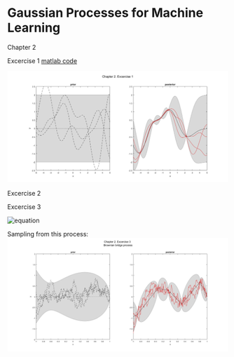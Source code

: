 # Gaussian Processes for Machine Learning
Chapter 2

Excercise 1
[matlab code](q01.m)

![alt tag](101.png)

Excercise 2

Excercise 3

<!--- \begin{bmatrix}X\\Y \end{bmatrix}  \sim N \big( \begin{bmatrix} \mu_x \\ \mu_y \end{bmatrix}, \begin{bmatrix}A & C^T \\C & B \end{bmatrix}  \big) \\
X | y \sim N \big(\mu_x+C^TB^{-1}(y-\mu_y),A-C^TB^{-1}C\big)\\
f_* | x_*, x=1, y=0 \sim N\big(0,K(x_*,x_*)-K(x_*,x)K(x,x)^{-1}K(x,x_*)\big) \\
\Rightarrow BBP \sim N\big(0,min(x,x_*)-xx_*\big)--->

![equation](https://goo.gl/nxJSLE)

Sampling from this process:
![alt tag](103.png)
